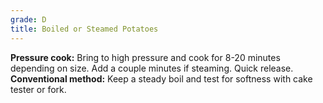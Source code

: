 ```yaml
---
grade: D
title: Boiled or Steamed Potatoes
---
```


**Pressure cook:** Bring to high pressure and cook for 8-20 minutes depending
on size. Add a couple minutes if steaming. Quick release.    
**Conventional method:** Keep a steady boil and test for softness with cake tester or fork.
